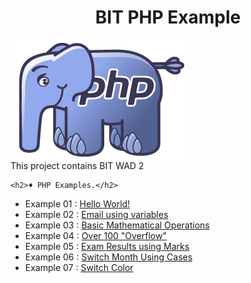 <h1 align="center">BIT PHP Example</h1>

<div>
	<img src="resources/php-logo.png" align="center" alt="PHP LOGO">
</div>

<div>This project contains BIT WAD 2</div>

	<h2>♦ PHP Examples.</h2>

<ul>
	<li>Example 01 : <a href="01-hello-world/">Hello World!</a></li>
	<li>Example 02 : <a href="02-mail-using-variables/">Email using variables</a></li>
	<li>Example 03 : <a href="03-basic-mathematical-operations/">Basic Mathematical Operations</a></li>
	<li>Example 04 : <a href="04-over-100-overflow/">Over 100 "Overflow"</a></li>
	<li>Example 05 : <a href="05-exam-results-using-marks/">Exam Results using Marks</a></li>
	<li>Example 06 : <a href="06-switch-month-using-cases/">Switch Month Using Cases</a></li>
	<li>Example 07 : <a href="07-switch-color/">Switch Color</a></li>
</ul>